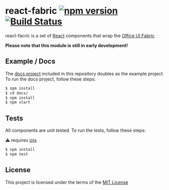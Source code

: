 # react-fabric [![npm version](https://badge.fury.io/js/react-fabric.svg)](http://badge.fury.io/js/react-fabric) [![Build Status](https://travis-ci.org/kmees/react-fabric.svg)](https://travis-ci.org/kmees/react-fabric)

react-facric is a set of [React](http://facebook.github.io/react/) components that wrap the [Office UI Fabric](https://github.com/OfficeDev/Office-UI-Fabric)

**Please note that this module is still in early development!**

## Example / Docs
The [docs project](https://github.com/kmees/react-fabric/blob/master/docs) included in this repository doubles as the example project. To run the docs project, follow these steps:

```sh
$ npm install
$ cd docs/
$ npm install
$ npm start
```

## Tests
All components are unit tested. To run the tests, follow these steps:

:warning: requires [iojs](https://iojs.org/en/)

```sh
$ npm install
$ npm test
```


## License
This project is licensed under the terms of the [MIT License](https://github.com/kmees/react-fabric/blob/master/LICENSE)
